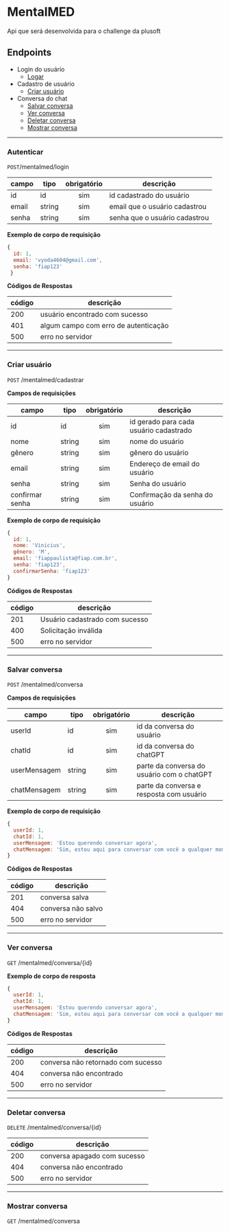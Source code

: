 # MentalMED

Api que será desenvolvida para o challenge da plusoft

## Endpoints

- Login do usuário
  - [Logar](#Logar)
- Cadastro de usuário
  - [Criar usuário](#Criar-usuário)
- Conversa do chat
  - [Salvar conversa](#Salvar-conversa)
  - [Ver conversa](#Ver-conversa)
  - [Deletar conversa](#Deletar-conversa)
  - [Mostrar conversa](#Mostrar-conversa)
  
 ---
 
 ### Autenticar
 
 `POST`/mentalmed/login


| campo | tipo | obrigatório | descrição
|-------|------|:-------------:|---
| id | id | sim | id cadastrado do usuário
| email | string | sim | email que o usuário cadastrou
| senha | string | sim | senha que o usuário cadastrou

**Exemplo de corpo de requisição**

```js
{
  id: 1,
  email: 'vyoda4604@gmail.com',
  senha: 'fiap123'
 }
 ```
 
 **Códigos de Respostas**
 
| código | descrição
|-|-
| 200 | usuário encontrado com sucesso
| 401 | algum campo com erro de autenticação
| 500 | erro no servidor

---

### Criar usuário

`POST` /mentalmed/cadastrar

**Campos de requisições**

| campo | tipo | obrigatório | descrição
|-------|------|:-------------:|---
| id | id | sim | id gerado para cada usuário cadastrado 
| nome | string | sim | nome do usuário
| gênero | string | sim | gênero do usuário
| email | string | sim | Endereço de email do usuário
| senha | string | sim | Senha do usuário
| confirmar senha | string | sim | Confirmação da senha do usuário

**Exemplo de corpo de requisição**

```js
{
  id: 1,
  nome: 'Vinicius',
  gênero: 'M',
  email: 'fiappaulista@fiap.com.br',
  senha: 'fiap123',
  confirmarSenha: 'fiap123'
}
```

**Códigos de Respostas**

| código | descrição
|-|-
| 201 | Usuário cadastrado com sucesso
| 400 | Solicitação inválida
| 500 | erro no servidor

---

### Salvar conversa

`POST` /mentalmed/conversa

**Campos de requisições**

| campo | tipo | obrigatório | descrição
|-------|------|:-------------:|---
| userId | id | sim | id da conversa do usuário
| chatId | id | sim | id da conversa do chatGPT
| userMensagem | string | sim | parte da conversa do usuário com o chatGPT
| chatMensagem | string | sim | parte da conversa e resposta com usuário


**Exemplo de corpo de requisição**

```js
{
  userId: 1,
  chatId: 1,
  userMensagem: 'Estou querendo conversar agora',
  chatMensagem: 'Sim, estou aqui para conversar com você a qualquer momento'
}
```

**Códigos de Respostas**

| código | descrição
|-|-
| 201 | conversa salva
| 404 | conversa não salvo
| 500 | erro no servidor

---

### Ver conversa

`GET` /mentalmed/conversa/{id}

**Exemplo de corpo de resposta**

```js
{
  userId: 1,
  chatId: 1,
  userMensagem: 'Estou querendo conversar agora',
  chatMensagem: 'Sim, estou aqui para conversar com você a qualquer momento'
}
```

**Códigos de Respostas**

| código | descrição
|-|-
| 200 | conversa não retornado com sucesso
| 404 | conversa não encontrado
| 500 | erro no servidor

---

### Deletar conversa

`DELETE` /mentalmed/conversa/{id}
 
| código | descrição
|-|-
| 200 | conversa apagado com sucesso
| 404 | conversa não encontrado
| 500 | erro no servidor

---

### Mostrar conversa

`GET` /mentalmed/conversa



